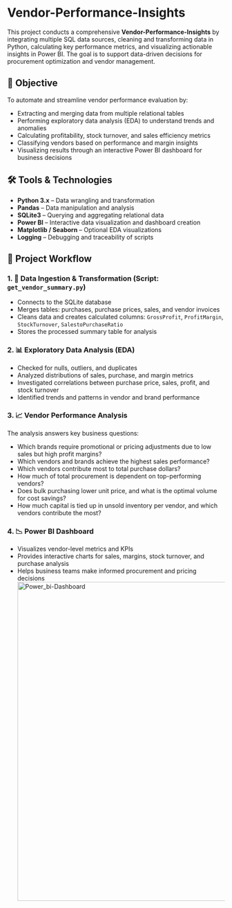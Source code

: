 # Vendor-Performance-Insights

This project conducts a comprehensive **Vendor-Performance-Insights** by integrating multiple SQL data sources, cleaning and transforming data in Python, calculating key performance metrics, and visualizing actionable insights in Power BI. The goal is to support data-driven decisions for procurement optimization and vendor management.

## 📌 Objective

To automate and streamline vendor performance evaluation by:
- Extracting and merging data from multiple relational tables
- Performing exploratory data analysis (EDA) to understand trends and anomalies
- Calculating profitability, stock turnover, and sales efficiency metrics
- Classifying vendors based on performance and margin insights
- Visualizing results through an interactive Power BI dashboard for business decisions

## 🛠️ Tools & Technologies

- **Python 3.x** – Data wrangling and transformation  
- **Pandas** – Data manipulation and analysis  
- **SQLite3** – Querying and aggregating relational data  
- **Power BI** – Interactive data visualization and dashboard creation  
- **Matplotlib / Seaborn** – Optional EDA visualizations  
- **Logging** – Debugging and traceability of scripts

## 🧩 Project Workflow

### 1. 🧠 Data Ingestion & Transformation (Script: `get_vendor_summary.py`)
- Connects to the SQLite database
- Merges tables: purchases, purchase prices, sales, and vendor invoices
- Cleans data and creates calculated columns: `GrossProfit`, `ProfitMargin`, `StockTurnover`, `SalestoPurchaseRatio`
- Stores the processed summary table for analysis

### 2. 📊 Exploratory Data Analysis (EDA)
- Checked for nulls, outliers, and duplicates
- Analyzed distributions of sales, purchase, and margin metrics
- Investigated correlations between purchase price, sales, profit, and stock turnover
- Identified trends and patterns in vendor and brand performance

### 3. 📈 Vendor Performance Analysis
The analysis answers key business questions:
- Which brands require promotional or pricing adjustments due to low sales but high profit margins?
- Which vendors and brands achieve the highest sales performance?
- Which vendors contribute most to total purchase dollars?
- How much of total procurement is dependent on top-performing vendors?
- Does bulk purchasing lower unit price, and what is the optimal volume for cost savings?
- How much capital is tied up in unsold inventory per vendor, and which vendors contribute the most?

### 4. 📉 Power BI Dashboard
- Visualizes vendor-level metrics and KPIs
- Provides interactive charts for sales, margins, stock turnover, and purchase analysis
- Helps business teams make informed procurement and pricing decisions
  <img width="1303" height="737" alt="Power_bi-Dashboard" src="https://github.com/user-attachments/assets/c0293322-02cb-4b8e-9339-e4adc8ee4b59" />
